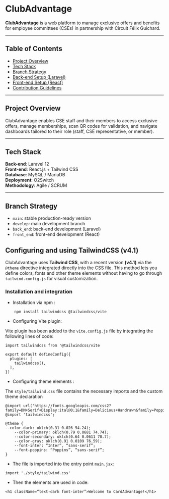 # ClubAdvantage

**ClubAdvantage** is a web platform to manage exclusive offers and benefits for employee committees (CSEs) in partnership with Circuit Félix Guichard.

---

## Table of Contents

- [Project Overview](#project-overview)
- [Tech Stack](#tech-stack)
- [Branch Strategy](#branch-strategy)
- [Back-end Setup (Laravel)](#back-end-setup-laravel)
- [Front-end Setup (React)](#front-end-setup-react)
- [Contribution Guidelines](#contribution-guidelines)

---

## Project Overview

ClubAdvantage enables CSE staff and their members to access exclusive offers, manage memberships, scan QR codes for validation, and navigate dashboards tailored to their role (staff, CSE representative, or member).

---

## Tech Stack

**Back-end**: Laravel 12  
**Front-end**: React.js + Tailwind CSS  
**Database**: MySQL / MariaDB  
**Deployment**: O2Switch  
**Methodology**: Agile / SCRUM

---

## Branch Strategy

- `main`: stable production-ready version
- `develop`: main development branch
- `back_end`: back-end development (Laravel)
- `front_end`: front-end development (React)


## Configuring and using TailwindCSS (v4.1)

ClubAdvantage uses **Tailwind CSS**, with a recent version **(v4.1)** via the `@theme` directive integrated directly into the CSS file. This method lets you define colors, fonts and other theme elements without having to go through `tailwind.config.js` for visual customization.

### Installation and integration

- Installation via npm :


```
    npm install tailwindcss @tailwindcss/vite
```


- Configuring Vite plugin:

Vite plugin has been added to the `vite.config.js` file by integrating the following lines of code:

```
import tailwindcss from '@tailwindcss/vite

export default defineConfig({
  plugins: [
    tailwindcss(),
  ],
})
```
- Configuring theme elements :


The `style/tailwind.css` file contains the necessary imports and the custom theme declaration

```
@import url('https://fonts.googleapis.com/css2?family=DM+Serif+Display:ital@0;1&family=Delicious+Handrawn&family=Poppins:ital,wght@0,100;0,200;0,300;0,400;0,500;0,600;0,700;0,800;0,900;1,100;1,200;1,300;1,400;1,500;1,600;1,700;1,800;1,900&display=swap');
@import 'tailwindcss';

@theme {
--color-dark: oklch(0.31 0.026 54.24);
    --color-primary: oklch(0.79 0.0681 74.74);
    --color-secondary: oklch(0.64 0.0611 70.7);
    --color-gray: oklch(0.91 0.0109 76.59);
    --font-inter: “Inter”, “sans-serif”;
    --font-poppins: “Poppins”, “sans-serif”;
}
```


- The file is imported into the entry point `main.jsx`:

```
import './style/tailwind.css'
```

- Then the elements are used in code:

```
<h1 className=“text-dark font-inter”>Welcome to CardAdvantage!</h1>
```
